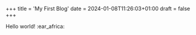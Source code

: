 +++
title = 'My First Blog'
date = 2024-01-08T11:26:03+01:00
draft = false
+++

Hello world! :ear_africa: